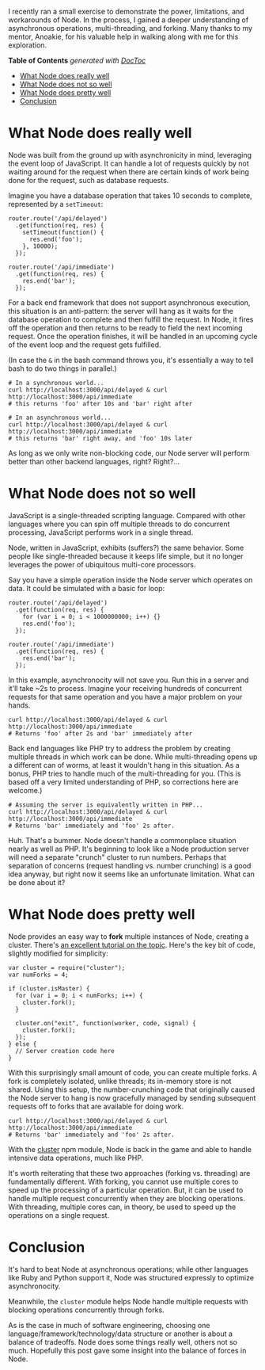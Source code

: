 
I recently ran a small exercise to demonstrate the power, limitations, and workarounds of Node. In the process, I gained a deeper understanding of asynchronous operations, multi-threading, and forking. Many thanks to my mentor, Anoakie, for his valuable help in walking along with me for this exploration.

<!-- START doctoc generated TOC please keep comment here to allow auto update -->
<!-- DON'T EDIT THIS SECTION, INSTEAD RE-RUN doctoc TO UPDATE -->
**Table of Contents**  *generated with [DocToc](https://github.com/thlorenz/doctoc)*

- [What Node does really well](#whatnodedoesreallywell)
- [What Node does not so well](#whatnodedoesnotsowell)
- [What Node does pretty well](#whatnodedoesprettywell)
- [Conclusion](#conclusion)

<!-- END doctoc generated TOC please keep comment here to allow auto update -->

# What Node does really well

Node was built from the ground up with asynchronicity in mind, leveraging the event loop of JavaScript. It can handle a lot of requests quickly by not waiting around for the request when there are certain kinds of work being done for the request, such as database requests.

Imagine you have a database operation that takes 10 seconds to complete, represented by a `setTimeout`:

```language-javascript
router.route('/api/delayed')
  .get(function(req, res) {
    setTimeout(function() {
      res.end('foo');
    }, 10000);
  });

router.route('/api/immediate')
  .get(function(req, res) {
    res.end('bar');
  });
```

For a back end framework that does not support asynchronous execution, this situation is an anti-pattern: the server will hang as it waits for the database operation to complete and then fulfill the request. In Node, it fires off the operation and then returns to be ready to field the next incoming request. Once the operation finishes, it will be handled in an upcoming cycle of the event loop and the request gets fulfilled.

(In case the `&` in the bash command throws you, it's essentially a way to tell bash to do two things in parallel.)

```lang-bash
# In a synchronous world...
curl http://localhost:3000/api/delayed & curl http://localhost:3000/api/immediate
# this returns 'foo' after 10s and 'bar' right after

# In an asynchronous world...
curl http://localhost:3000/api/delayed & curl http://localhost:3000/api/immediate
# this returns 'bar' right away, and 'foo' 10s later
```

As long as we only write non-blocking code, our Node server will perform better than other backend languages, right? Right?...

# What Node does not so well

JavaScript is a single-threaded scripting language. Compared with other languages where you can spin off multiple threads to do concurrent processing, JavaScript performs work in a single thread.

Node, written in JavaScript, exhibits (suffers?) the same behavior. Some people like single-threaded because it keeps life simple, but it no longer leverages the power of ubiquitous multi-core processors.

Say you have a simple operation inside the Node server which operates on data. It could be simulated with a basic for loop:

```language-javascript
router.route('/api/delayed')
  .get(function(req, res) {
    for (var i = 0; i < 1000000000; i++) {}
    res.end('foo');
  });

router.route('/api/immediate')
  .get(function(req, res) {
    res.end('bar');
  });
```

In this example, asynchronocity will not save you. Run this in a server and it'll take ~2s to process. Imagine your receiving hundreds of concurrent requests for that same operation and you have a major problem on your hands.

```lang-bash
curl http://localhost:3000/api/delayed & curl http://localhost:3000/api/immediate
# Returns 'foo' after 2s and 'bar' immediately after
```

Back end languages like PHP try to address the problem by creating multiple threads in which work can be done. While multi-threading opens up a different can of worms, at least it wouldn't hang in this situation. As a bonus, PHP tries to handle much of the multi-threading for you. (This is based off a very limited understanding of PHP, so corrections here are welcome.)

```lang-bash
# Assuming the server is equivalently written in PHP...
curl http://localhost:3000/api/delayed & curl http://localhost:3000/api/immediate
# Returns 'bar' immediately and 'foo' 2s after.
```

Huh. That's a bummer. Node doesn't handle a commonplace situation nearly as well as PHP. It's beginning to look like a Node production server will need a separate "crunch" cluster to run numbers. Perhaps that separation of concerns (request handling vs. number crunching) is a good idea anyway, but right now it seems like an unfortunate limitation. What can be done about it?

# What Node does pretty well

Node provides an easy way to **fork** multiple instances of Node, creating a cluster. There's [an excellent tutorial on the topic](http://cjihrig.com/blog/scaling-node-js-applications/). Here's the key bit of code, slightly modified for simplicity:

```language-javascript
var cluster = require("cluster");
var numForks = 4;

if (cluster.isMaster) {
  for (var i = 0; i < numForks; i++) {
    cluster.fork();
  }

  cluster.on("exit", function(worker, code, signal) {
    cluster.fork();
  });
} else {
  // Server creation code here
}
```

With this surprisingly small amount of code, you can create multiple forks. A fork is completely isolated, unlike threads; its in-memory store is not shared. Using this setup, the number-crunching code that originally caused the Node server to hang is now gracefully managed by sending subsequent requests off to forks that are available for doing work.

```lang-bash
curl http://localhost:3000/api/delayed & curl http://localhost:3000/api/immediate
# Returns 'bar' immediately and 'foo' 2s after.
```

With the [cluster](http://learnboost.github.io/cluster/) npm module, Node is back in the game and able to handle intensive data operations, much like PHP.

It's worth reiterating that these two approaches (forking vs. threading) are fundamentally different. With forking, you cannot use multiple cores to speed up the processing of a particular operation. But, it can be used to handle multiple request concurrently when they are blocking operations. With threading, multiple cores can, in theory, be used to speed up the operations on a single request.

# Conclusion

It's hard to beat Node at asynchronous operations; while other languages like Ruby and Python support it, Node was structured expressly to optimize asynchronocity.

Meanwhile, the `cluster` module helps Node handle multiple requests with blocking operations concurrently through forks.

As is the case in much of software engineering, choosing one language/framework/technology/data structure or another is about a balance of tradeoffs. Node does some things really well, others not so much. Hopefully this post gave some insight into the balance of forces in Node.